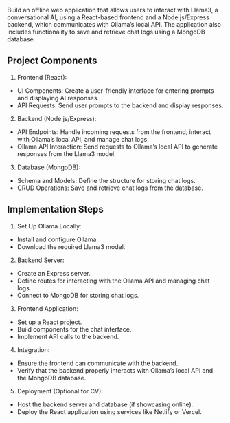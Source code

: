 Build an offline web application that allows users to interact with Llama3, a conversational AI, using a React-based frontend and a Node.js/Express backend, which communicates with Ollama’s local API. The application also includes functionality to save and retrieve chat logs using a MongoDB database.

## Project Components

1.	Frontend (React):
- UI Components: Create a user-friendly interface for entering prompts and displaying AI responses.
- API Requests: Send user prompts to the backend and display responses.
2.	Backend (Node.js/Express):
- API Endpoints: Handle incoming requests from the frontend, interact with Ollama’s local API, and manage chat logs.
- Ollama API Interaction: Send requests to Ollama’s local API to generate responses from the Llama3 model.
3.	Database (MongoDB):
- Schema and Models: Define the structure for storing chat logs.
- CRUD Operations: Save and retrieve chat logs from the database.

## Implementation Steps

1.	Set Up Ollama Locally:
- Install and configure Ollama.
- Download the required Llama3 model.
2.	Backend Server:
- Create an Express server.
- Define routes for interacting with the Ollama API and managing chat logs.
- Connect to MongoDB for storing chat logs.
3.	Frontend Application:
- Set up a React project.
- Build components for the chat interface.
- Implement API calls to the backend.
4.	Integration:
- Ensure the frontend can communicate with the backend.
- Verify that the backend properly interacts with Ollama’s local API and the MongoDB database.
5.	Deployment (Optional for CV):
- Host the backend server and database (if showcasing online).
- Deploy the React application using services like Netlify or Vercel.